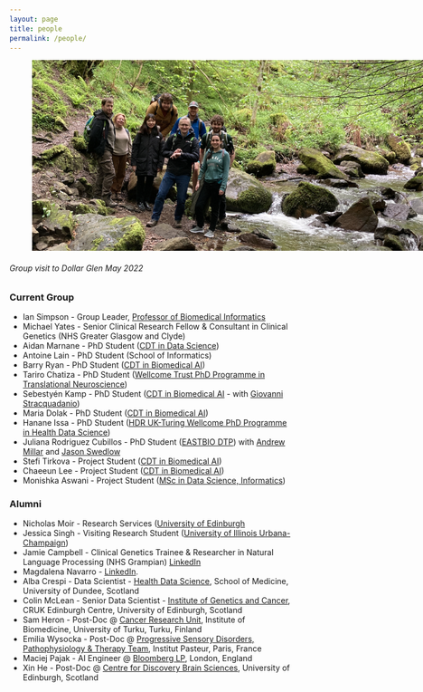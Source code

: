 ```yaml
---
layout: page
title: people
permalink: /people/
---
```


<figure>
   <img src='/assets/GroupMay2022_DollarGlen.jpg' style='max-width:750px;' />
</figure>
<h6><i>Group visit to Dollar Glen May 2022</i></h6>

### Current Group
- Ian Simpson - Group Leader, [Professor of Biomedical Informatics](https://www.ed.ac.uk/profile/ian-simpson)
- Michael Yates - Senior Clinical Research Fellow & Consultant in Clinical Genetics (NHS Greater Glasgow and Clyde)
- Aidan Marnane - PhD Student ([CDT in Data Science](https://web.inf.ed.ac.uk/cdt/epsrc-cdt-in-data-science/))
- Antoine Lain - PhD Student (School of Informatics)
- Barry Ryan - PhD Student ([CDT in Biomedical AI](https://web.inf.ed.ac.uk/cdt/biomedical-ai))
- Tariro Chatiza - PhD Student ([Wellcome Trust PhD Programme in Translational Neuroscience](https://www.edinburghneuroscience.ed.ac.uk/wellcome-trust-4-year-phd-translational-neuroscience))
- Sebestyén Kamp - PhD Student ([CDT in Biomedical AI](https://web.inf.ed.ac.uk/cdt/biomedical-ai) - with [Giovanni Stracquadanio](https://www.stracquadaniolab.org/))
- Maria Dolak - PhD Student ([CDT in Biomedical AI](https://web.inf.ed.ac.uk/cdt/biomedical-ai))
- Hanane Issa - PhD Student ([HDR UK-Turing Wellcome PhD Programme in Health Data Science](https://www.hdruk.ac.uk/careers-in-health-data-science/further-education/phd-programme/))
- Juliana Rodriguez Cubillos - PhD Student ([EASTBIO DTP](http://www.eastscotbiodtp.ac.uk)) with [Andrew Millar](https://www.ed.ac.uk/profile/andrew-millar) and [Jason Swedlow](https://www.dundee.ac.uk/people/jason-swedlow)
- Stefi Tirkova - Project Student ([CDT in Biomedical AI](https://web.inf.ed.ac.uk/cdt/biomedical-ai))
- Chaeeun Lee - Project Student ([CDT in Biomedical AI](https://web.inf.ed.ac.uk/cdt/biomedical-ai))
- Monishka Aswani - Project Student ([MSc in Data Science, Informatics](https://www.ed.ac.uk/studying/postgraduate/degrees/index.php?r=site/view&edition=2024&id=902))

### Alumni
- Nicholas Moir - Research Services ([University of Edinburgh](https://www.ed.ac.uk/information-services)
- Jessica Singh - Visiting Research Student ([University of Illinois Urbana-Champaign](https://illinois.edu))
- Jamie Campbell - Clinical Genetics Trainee & Researcher in Natural Language Processing (NHS Grampian) [LinkedIn](https://www.linkedin.com/in/jamie-campbell-b984601a8/)
- Magdalena Navarro - [LinkedIn](https://uk.linkedin.com/in/magdalena-navarro-torres-arpi-751b63131).
- Alba Crespi - Data Scientist - [Health Data Science](https://www.dundee.ac.uk/medicine/research/population-health-genomics/health-data-science), School of Medicine, University of Dundee, Scotland
- Colin McLean - Senior Data Scientist - [Institute of Genetics and Cancer](https://www.ed.ac.uk/cancer-centre/research/hall-group), CRUK Edinburgh Centre, University of Edinburgh, Scotland
- Sam Heron - Post-Doc @ [Cancer Research Unit](https://www.utu.fi/en/university/faculty-of-medicine/institute-of-biomedicine/research/cancer-research), Institute of Biomedicine, University of Turku, Turku, Finland
- Emilia Wysocka - Post-Doc @ [Progressive Sensory Disorders, Pathophysiology & Therapy Team](https://research.pasteur.fr/en/team/progressive-sensory-disorders-pathophysiology-and-therapy/), Institut Pasteur, Paris, France
- Maciej Pajak - AI Engineer @ [Bloomberg LP](https://www.bloomberg.com/company/), London, England
- Xin He - Post-Doc @ [Centre for Discovery Brain Sciences](https://www.ed.ac.uk/discovery-brain-sciences), University of Edinburgh, Scotland
